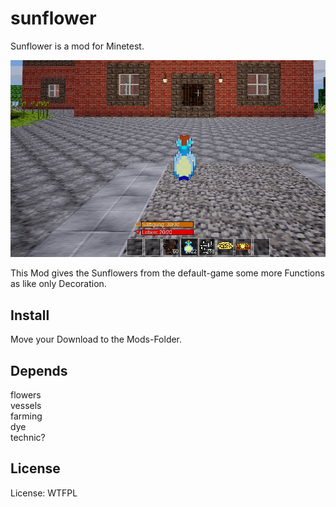 # sunflower

Sunflower is a mod for Minetest.

![Screenshot 1](textures/sunflower_screenshot.jpg)

This Mod gives the Sunflowers from the default-game some more Functions as like only Decoration.

## Install

Move your Download to the Mods-Folder.

## Depends

flowers<br>
vessels<br>
farming<br>
dye<br>
technic?<br>

## License

License: WTFPL
